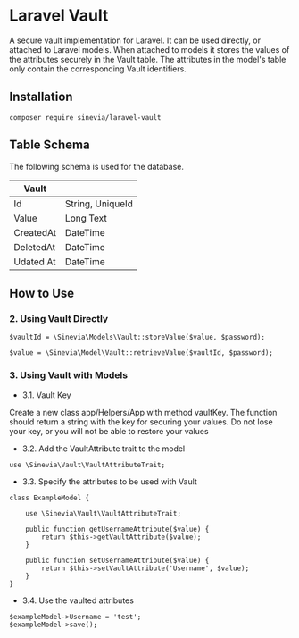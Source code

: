 # Laravel Vault

A secure vault implementation for Laravel. It can be used directly, or attached to Laravel models. When attached to models it stores the values of the attributes securely in the Vault table. The attributes in the model's table only contain the corresponding Vault identifiers.

## Installation ##

```
composer require sinevia/laravel-vault
```

## Table Schema ##

The following schema is used for the database.

| Vault    |                  |
|-----------|------------------|
| Id        | String, UniqueId |
| Value     | Long Text        |
| CreatedAt | DateTime         |
| DeletedAt | DateTime         |
| Udated At | DateTime         |

## How to Use ##

### 2. Using Vault Directly ###

```
$vaultId = \Sinevia\Models\Vault::storeValue($value, $password);
```

```
$value = \Sinevia\Model\Vault::retrieveValue($vaultId, $password);
```

### 3. Using Vault with Models ###


- 3.1. Vault Key

Create a new class app/Helpers/App with method vaultKey. The function should return a string with the key for securing your values. Do not lose your key, or you will not be able to restore your values

- 3.2. Add the VaultAttribute trait to the model

```
use \Sinevia\Vault\VaultAttributeTrait;
```

- 3.3. Specify the attributes to be used with Vault

```
class ExampleModel {

    use \Sinevia\Vault\VaultAttributeTrait;
    
    public function getUsernameAttribute($value) {
        return $this->getVaultAttribute($value);
    }
    
    public function setUsernameAttribute($value) {
        return $this->setVaultAttribute('Username', $value);
    }
}
```

- 3.4. Use the vaulted attributes

```
$exampleModel->Username = 'test';
$exampleModel->save();
```

